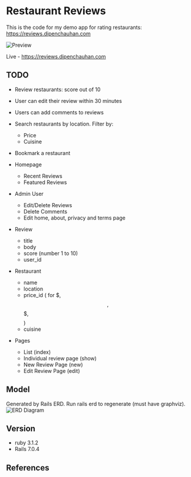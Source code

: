 # Restaurant Reviews

This is the code for my demo app for rating restaurants: https://reviews.dipenchauhan.com

![Preview](preview.png)

Live - https://reviews.dipenchauhan.com

## TODO

- Review restaurants: score out of 10
- User can edit their review within 30 minutes
- Users can add comments to reviews
- Search restaurants by location. Filter by:
  - Price
  - Cuisine
- Bookmark a restaurant
- Homepage
  - Recent Reviews
  - Featured Reviews
- Admin User

  - Edit/Delete Reviews
  - Delete Comments
  - Edit home, about, privacy and terms page

- Review

  - title
  - body
  - score (number 1 to 10)
  - user_id

- Restaurant

  - name
  - location
  - price_id ( for $, $$, $$$, $$$$)
  - cuisine

- Pages
  - List (index)
  - Individual review page (show)
  - New Review Page (new)
  - Edit Review Page (edit)

## Model

Generated by Rails ERD. Run rails erd to regenerate (must have graphviz).
![ERD Diagram](erd.png)

## Version

- ruby 3.1.2
- Rails 7.0.4

## References

